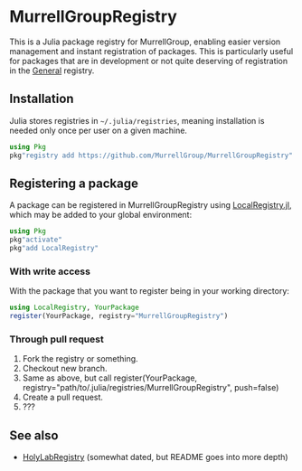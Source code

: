 # MurrellGroupRegistry

This is a Julia package registry for MurrellGroup, enabling easier version management and instant registration of packages. This is particularly useful for packages that are in development or not quite deserving of registration in the [General](https://github.com/JuliaRegistries/General) registry.

## Installation

Julia stores registries in `~/.julia/registries`, meaning installation is needed only once per user on a given machine.

```julia
using Pkg
pkg"registry add https://github.com/MurrellGroup/MurrellGroupRegistry"
```

## Registering a package

A package can be registered in MurrellGroupRegistry using [LocalRegistry.jl](https://github.com/GunnarFarneback/LocalRegistry.jl), which may be added to your global environment:

```julia
using Pkg
pkg"activate"
pkg"add LocalRegistry"
```

### With write access

With the package that you want to register being in your working directory:

```julia
using LocalRegistry, YourPackage
register(YourPackage, registry="MurrellGroupRegistry")
```

### Through pull request

1. Fork the registry or something.
2. Checkout new branch.
3. Same as above, but call register(YourPackage, registry="path/to/.julia/registries/MurrellGroupRegistry", push=false)
4. Create a pull request.
5. ???

## See also

- [HolyLabRegistry](https://github.com/HolyLab/HolyLabRegistry) (somewhat dated, but README goes into more depth)